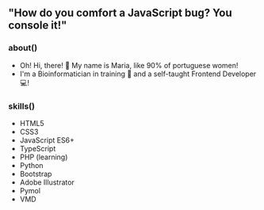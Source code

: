 ## "How do you comfort a JavaScript bug? You console it!"

### **about()**
- Oh! Hi, there! 👋 My name is Maria, like 90% of portuguese women!
- I'm a Bioinformatician in training 🧬 and a self-taught Frontend Developer 💻!

### **skills()**
- HTML5
- CSS3
- JavaScript ES6+
- TypeScript
- PHP (learning)
- Python
- Bootstrap
- Adobe Illustrator
- Pymol
- VMD

<!--
- 👀 I’m interested in 
- 💞️ I’m looking to collaborate on ...
- 📫 How to reach me ...

Frontend Development  | Bioinformatics
------------- | -------------
HTML5  | Python3
CSS3  | Pymol
JavaScript ES6+ | VMD
Bootstrap | 
Adobe Illustrator
-->
